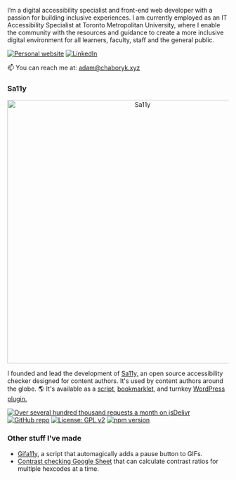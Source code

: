I’m a digital accessibility specialist and front-end web developer with a passion for building inclusive experiences. I am currently employed as an IT Accessibility Specialist at Toronto Metropolitan University, where I enable the community with the resources and guidance to create a more inclusive digital environment for all learners, faculty, staff and the general public. 

[![Personal website](https://img.shields.io/badge/website-chaboryk.xyz-blue)](https://www.chaboryk.xyz) [![LinkedIn](https://img.shields.io/badge/LinkedIn-blue)](https://ca.linkedin.com/in/adamchaboryk)

📫 You can reach me at: [adam@chaboryk.xyz](mailto:adam@chaboryk.xyz)

### Sa11y

<div align="center">
  <img src="https://camo.githubusercontent.com/936187912210fe8a9fcb8df33e54aff1105a20f95a5f15d9bd0a43f05000526d/68747470733a2f2f72796572736f6e646d702e6769746875622e696f2f73613131792f6173736574732f6769746875622d62616e6e65722e706e67" alt="Sa11y" width="600px"/>
</div>

I founded and lead the development of [Sa11y,](https://sa11y.netlify.app) an open source accessibility checker designed for content authors. It's used by content authors around the globe. 🌎 It's available as a [script](https://sa11y.netlify.app/developers/), [bookmarklet](https://sa11y.netlify.app/bookmarklet/), and turnkey [WordPress plugin.](https://wordpress.org/plugins/sa11y/)

[![Over several hundred thousand requests a month on jsDelivr](https://data.jsdelivr.com/v1/package/gh/ryersondmp/sa11y/badge?style=rounded)](https://www.jsdelivr.com/package/gh/ryersondmp/sa11y) [![GitHub repo](https://img.shields.io/badge/GitHub-Sa11y-blue)](https://github.com/ryersondmp/sa11y) [![License: GPL v2](https://img.shields.io/badge/License-GPL_v2-blue.svg)](https://github.com/ryersondmp/sa11y/blob/master/LICENSE.md) [![npm version](https://badge.fury.io/js/sa11y.svg)](https://www.npmjs.com/package/sa11y)

### Other stuff I've made
- [Gifa11y](https://github.com/adamchaboryk/gifa11y), a script that automagically adds a pause button to GIFs. 
- [Contrast checking Google Sheet](https://gist.github.com/adamchaboryk/0dd2529ea9b8480f21905aaf11d1b5a5) that can calculate contrast ratios for multiple hexcodes at a time.
